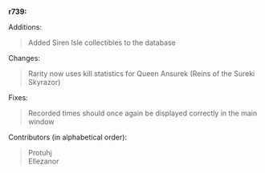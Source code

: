 **r739:**

Additions:
> Added Siren Isle collectibles to the database

Changes:
> Rarity now uses kill statistics for Queen Ansurek (Reins of the Sureki Skyrazor)

Fixes:
> Recorded times should once again be displayed correctly in the main window

Contributors (in alphabetical order):
> Protuhj
<br>Ellezanor
